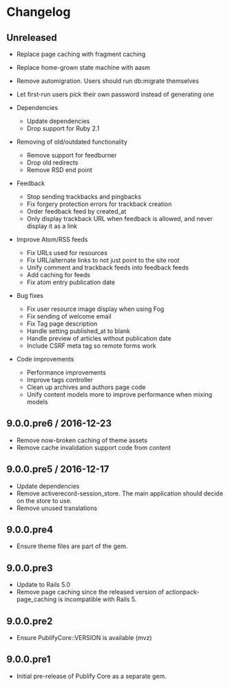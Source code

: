 # Changelog

## Unreleased

* Replace page caching with fragment caching
* Replace home-grown state machine with aasm
* Remove automigration. Users should run db:migrate themselves
* Let first-run users pick their own password instead of generating one

* Dependencies
  - Update dependencies
  - Drop support for Ruby 2.1

* Removing of old/outdated functionality
  - Remove support for feedburner
  - Drop old redirects
  - Remove RSD end point

* Feedback
  - Stop sending trackbacks and pingbacks
  - Fix forgery protection errors for trackback creation
  - Order feedback feed by created_at
  - Only display trackback URL when feedback is allowed, and never display it as a link

* Improve Atom/RSS feeds
  - Fix URLs used for resources
  - Fix URL/alternate links to not just point to the site root
  - Unify comment and trackback feeds into feedback feeds
  - Add caching for feeds
  - Fix atom entry publication date

* Bug fixes
  - Fix user resource image display when using Fog
  - Fix sending of welcome email
  - Fix Tag page description
  - Handle setting published_at to blank
  - Handle preview of articles without publication date
  - Include CSRF meta tag so remote forms work

* Code improvements
  - Performance improvements
  - Improve tags controller
  - Clean up archives and authors page code
  - Unify content models more to improve performance when mixing models

## 9.0.0.pre6 / 2016-12-23

* Remove now-broken caching of theme assets
* Remove cache invalidation support code from content

## 9.0.0.pre5 / 2016-12-17

* Update dependencies
* Remove activerecord-session_store. The main application should decide on the
  store to use.
* Remove unused translations

## 9.0.0.pre4

* Ensure theme files are part of the gem.

## 9.0.0.pre3

* Update to Rails 5.0
* Remove page caching since the released version of actionpack-page_caching is
  incompatible with Rails 5.

## 9.0.0.pre2

* Ensure PublifyCore::VERSION is available (mvz)

## 9.0.0.pre1

* Initial pre-release of Publify Core as a separate gem.
